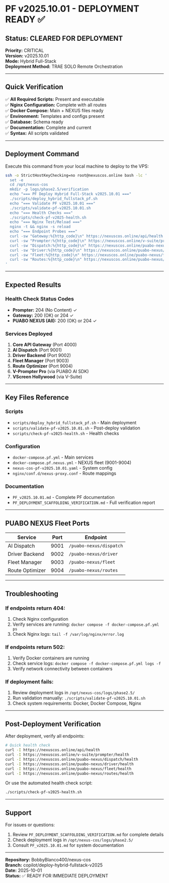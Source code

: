 # PF v2025.10.01 - DEPLOYMENT READY ✅

## Status: CLEARED FOR DEPLOYMENT

**Priority:** CRITICAL  
**Version:** v2025.10.01  
**Mode:** Hybrid Full-Stack  
**Deployment Method:** TRAE SOLO Remote Orchestration

---

## Quick Verification

✅ **All Required Scripts:** Present and executable  
✅ **Nginx Configuration:** Complete with all routes  
✅ **Docker Compose:** Main + NEXUS files ready  
✅ **Environment:** Templates and configs present  
✅ **Database:** Schema ready  
✅ **Documentation:** Complete and current  
✅ **Syntax:** All scripts validated  

---

## Deployment Command

Execute this command from your local machine to deploy to the VPS:

```bash
ssh -o StrictHostKeyChecking=no root@nexuscos.online bash -lc '
  set -e
  cd /opt/nexus-cos
  mkdir -p logs/phase2.5/verification
  echo "=== PF Deploy Hybrid Full-Stack v2025.10.01 ==="
  ./scripts/deploy_hybrid_fullstack_pf.sh
  echo "=== Validate PF v2025.10.01 ==="
  ./scripts/validate-pf-v2025.10.01.sh
  echo "=== Health Checks ==="
  ./scripts/check-pf-v2025-health.sh
  echo "=== Nginx Test/Reload ==="
  nginx -t && nginx -s reload
  echo "=== Endpoint Probes ==="
  curl -sw "Gateway:%{http_code}\n" https://nexuscos.online/api/health
  curl -sw "Prompter:%{http_code}\n" https://nexuscos.online/v-suite/prompter/health
  curl -sw "Dispatch:%{http_code}\n" https://nexuscos.online/puabo-nexus/dispatch/health
  curl -sw "Driver:%{http_code}\n" https://nexuscos.online/puabo-nexus/driver/health
  curl -sw "Fleet:%{http_code}\n" https://nexuscos.online/puabo-nexus/fleet/health
  curl -sw "Routes:%{http_code}\n" https://nexuscos.online/puabo-nexus/routes/health
'
```

---

## Expected Results

### Health Check Status Codes
- **Prompter:** 204 (No Content) ✓
- **Gateway:** 200 (OK) or 204 ✓
- **PUABO NEXUS (All):** 200 (OK) or 204 ✓

### Services Deployed
1. **Core API Gateway** (Port 4000)
2. **AI Dispatch** (Port 9001)
3. **Driver Backend** (Port 9002)
4. **Fleet Manager** (Port 9003)
5. **Route Optimizer** (Port 9004)
6. **V-Prompter Pro** (via PUABO AI SDK)
7. **VScreen Hollywood** (via V-Suite)

---

## Key Files Reference

### Scripts
- `scripts/deploy_hybrid_fullstack_pf.sh` - Main deployment
- `scripts/validate-pf-v2025.10.01.sh` - Post-deploy validation
- `scripts/check-pf-v2025-health.sh` - Health checks

### Configuration
- `docker-compose.pf.yml` - Main services
- `docker-compose.pf.nexus.yml` - NEXUS fleet (9001-9004)
- `nexus-cos-pf-v2025.10.01.yaml` - System config
- `nginx/conf.d/nexus-proxy.conf` - Route mappings

### Documentation
- `PF_v2025.10.01.md` - Complete PF documentation
- `PF_DEPLOYMENT_SCAFFOLDING_VERIFICATION.md` - Full verification report

---

## PUABO NEXUS Fleet Ports

| Service | Port | Endpoint |
|---------|------|----------|
| AI Dispatch | 9001 | `/puabo-nexus/dispatch` |
| Driver Backend | 9002 | `/puabo-nexus/driver` |
| Fleet Manager | 9003 | `/puabo-nexus/fleet` |
| Route Optimizer | 9004 | `/puabo-nexus/routes` |

---

## Troubleshooting

### If endpoints return 404:
1. Check Nginx configuration
2. Verify services are running: `docker compose -f docker-compose.pf.yml ps`
3. Check Nginx logs: `tail -f /var/log/nginx/error.log`

### If endpoints return 502:
1. Verify Docker containers are running
2. Check service logs: `docker compose -f docker-compose.pf.yml logs -f`
3. Verify network connectivity between containers

### If deployment fails:
1. Review deployment logs in `/opt/nexus-cos/logs/phase2.5/`
2. Run validation manually: `./scripts/validate-pf-v2025.10.01.sh`
3. Check system requirements: Docker, Docker Compose, Nginx

---

## Post-Deployment Verification

After deployment, verify all endpoints:

```bash
# Quick health check
curl -I https://nexuscos.online/api/health
curl -I https://nexuscos.online/v-suite/prompter/health
curl -I https://nexuscos.online/puabo-nexus/dispatch/health
curl -I https://nexuscos.online/puabo-nexus/driver/health
curl -I https://nexuscos.online/puabo-nexus/fleet/health
curl -I https://nexuscos.online/puabo-nexus/routes/health
```

Or use the automated health check script:
```bash
./scripts/check-pf-v2025-health.sh
```

---

## Support

For issues or questions:
1. Review `PF_DEPLOYMENT_SCAFFOLDING_VERIFICATION.md` for complete details
2. Check deployment logs in `/opt/nexus-cos/logs/phase2.5/`
3. Consult `PF_v2025.10.01.md` for system documentation

---

**Repository:** BobbyBlanco400/nexus-cos  
**Branch:** copilot/deploy-hybrid-fullstack-v2025  
**Date:** 2025-10-01  
**Status:** ✅ READY FOR IMMEDIATE DEPLOYMENT

